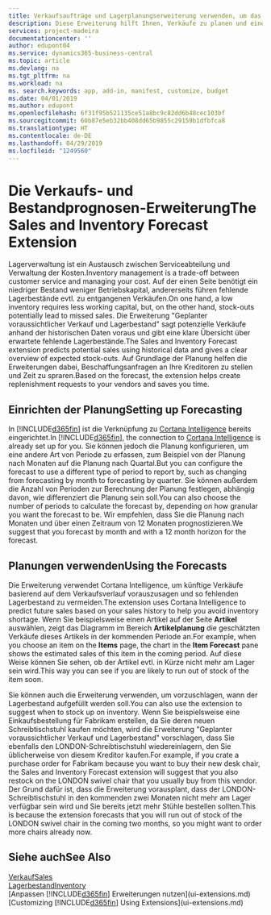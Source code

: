 ```yaml
---
title: Verkaufsaufträge und Lagerplanungserweiterung verwenden, um das Lager zu verwalten | Microsoft Docs
description: Diese Erweiterung hilft Ihnen, Verkäufe zu planen und eine klare Übersicht über erwartete fehlende Lagerbestände zu erhalten und hilft Ihnen sogar dabei, Lagerauffüllungsanfragen an Verkäufer zu stellen.
services: project-madeira
documentationcenter: ''
author: edupont04
ms.service: dynamics365-business-central
ms.topic: article
ms.devlang: na
ms.tgt_pltfrm: na
ms.workload: na
ms. search.keywords: app, add-in, manifest, customize, budget
ms.date: 04/01/2019
ms.author: edupont
ms.openlocfilehash: 6f31f95b521135ce51a8bc9c82dd6b48cec103bf
ms.sourcegitcommit: 60b87e5eb32bb408dd65b9855c29159b1dfbfca8
ms.translationtype: HT
ms.contentlocale: de-DE
ms.lasthandoff: 04/29/2019
ms.locfileid: "1249560"
---
```

# <a name="the-sales-and-inventory-forecast-extension"></a><span data-ttu-id="af131-103">Die Verkaufs- und Bestandprognosen-Erweiterung</span><span class="sxs-lookup"><span data-stu-id="af131-103">The Sales and Inventory Forecast Extension</span></span>
<span data-ttu-id="af131-104">Lagerverwaltung ist ein Austausch zwischen Serviceabteilung und Verwaltung der Kosten.</span><span class="sxs-lookup"><span data-stu-id="af131-104">Inventory management is a trade-off between customer service and managing your cost.</span></span> <span data-ttu-id="af131-105">Auf der einen Seite benötigt ein niedriger Bestand weniger Betriebskapital, andererseits führen fehlende Lagerbestände evtl. zu entgangenen Verkäufen.</span><span class="sxs-lookup"><span data-stu-id="af131-105">On one hand, a low inventory requires less working capital, but, on the other hand, stock-outs potentially lead to missed sales.</span></span> <span data-ttu-id="af131-106">Die Erweiterung "Geplanter voraussichtlicher Verkauf und Lagerbestand" sagt potenzielle Verkäufe anhand der historischen Daten voraus und gibt eine klare Übersicht über erwartete fehlende Lagerbestände.</span><span class="sxs-lookup"><span data-stu-id="af131-106">The Sales and Inventory Forecast extension predicts potential sales using historical data and gives a clear overview of expected stock-outs.</span></span> <span data-ttu-id="af131-107">Auf Grundlage der Planung helfen die Erweiterungen dabei, Beschaffungsanfragen an Ihre Kreditoren zu stellen und Zeit zu spraren.</span><span class="sxs-lookup"><span data-stu-id="af131-107">Based on the forecast, the extension helps create replenishment requests to your vendors and saves you time.</span></span>  

## <a name="setting-up-forecasting"></a><span data-ttu-id="af131-108">Einrichten der Planung</span><span class="sxs-lookup"><span data-stu-id="af131-108">Setting up Forecasting</span></span>
<span data-ttu-id="af131-109">In [!INCLUDE[d365fin](includes/d365fin_md.md)] ist die Verknüpfung zu [Cortana Intelligence](https://www.microsoft.com/en-us/cloud-platform/what-is-cortana-intelligence-suite) bereits eingerichtet.</span><span class="sxs-lookup"><span data-stu-id="af131-109">In [!INCLUDE[d365fin](includes/d365fin_md.md)], the connection to [Cortana Intelligence](https://www.microsoft.com/en-us/cloud-platform/what-is-cortana-intelligence-suite) is already set up for you.</span></span> <span data-ttu-id="af131-110">Sie können jedoch die Planung konfigurieren, um eine andere Art von Periode zu erfassen, zum Beispiel von der Planung nach Monaten auf die Planung nach Quartal.</span><span class="sxs-lookup"><span data-stu-id="af131-110">But you can configure the forecast to use a different type of period to report by, such as changing from forecasting by month to forecasting by quarter.</span></span> <span data-ttu-id="af131-111">Sie können außerdem die Anzahl von Perioden zur Berechnung der Planung festlegen, abhängig davon, wie differenziert die Planung sein soll.</span><span class="sxs-lookup"><span data-stu-id="af131-111">You can also choose the number of periods to calculate the forecast by, depending on how granular you want the forecast to be.</span></span> <span data-ttu-id="af131-112">Wir empfehlen, dass Sie die Planung nach Monaten und über einen Zeitraum von 12 Monaten prognostizieren.</span><span class="sxs-lookup"><span data-stu-id="af131-112">We suggest that you forecast by month and with a 12 month horizon for the forecast.</span></span>  

## <a name="using-the-forecasts"></a><span data-ttu-id="af131-113">Planungen verwenden</span><span class="sxs-lookup"><span data-stu-id="af131-113">Using the Forecasts</span></span>
<span data-ttu-id="af131-114">Die Erweiterung verwendet Cortana Intelligence, um künftige Verkäufe basierend auf dem Verkaufsverlauf vorauszusagen und so fehlenden Lagerbestand zu vermeiden.</span><span class="sxs-lookup"><span data-stu-id="af131-114">The extension uses Cortana Intelligence to predict future sales based on your sales history to help you avoid inventory shortage.</span></span> <span data-ttu-id="af131-115">Wenn Sie beispielsweise einen Artikel auf der Seite **Artikel** auswählen, zeigt das Diagramm im Bereich **Artikelplanung** die geschätzten Verkäufe dieses Artikels in der kommenden Periode an.</span><span class="sxs-lookup"><span data-stu-id="af131-115">For example, when you choose an item on the **Items** page, the chart in the **Item Forecast** pane shows the estimated sales of this item in the coming period.</span></span> <span data-ttu-id="af131-116">Auf diese Weise können Sie sehen, ob der Artikel evtl. in Kürze nicht mehr am Lager sein wird.</span><span class="sxs-lookup"><span data-stu-id="af131-116">This way you can see if you are likely to run out of stock of the item soon.</span></span>  

<span data-ttu-id="af131-117">Sie können auch die Erweiterung verwenden, um vorzuschlagen, wann der Lagerbestand aufgefüllt werden soll.</span><span class="sxs-lookup"><span data-stu-id="af131-117">You can also use the extension to suggest when to stock up on inventory.</span></span> <span data-ttu-id="af131-118">Wenn Sie beispielsweise eine Einkaufsbestellung für Fabrikam erstellen, da Sie deren neuen Schreibtischstuhl kaufen möchten, wird die Erweiterung "Geplanter voraussichtlicher Verkauf und Lagerbestand" vorschlagen, dass Sie ebenfalls den LONDON-Schreibtischstuhl wiedereinlagern, den Sie üblicherweise von diesem Kreditor kaufen.</span><span class="sxs-lookup"><span data-stu-id="af131-118">For example, if you crate a purchase order for Fabrikam because you want to buy their new desk chair, the Sales and Inventory Forecast extension will suggest that you also restock on the LONDON swivel chair that you usually buy from this vendor.</span></span> <span data-ttu-id="af131-119">Der Grund dafür ist, dass die Erweiterung vorausplant, dass der LONDON-Schreibtischstuhl in den kommenden zwei Monaten nicht mehr am Lager verfügbar sein wird und Sie bereits jetzt mehr Stühle bestellen sollten.</span><span class="sxs-lookup"><span data-stu-id="af131-119">This is because the extension forecasts that you will run out of stock of the LONDON swivel chair in the coming two months, so you might want to order more chairs already now.</span></span>  

## <a name="see-also"></a><span data-ttu-id="af131-120">Siehe auch</span><span class="sxs-lookup"><span data-stu-id="af131-120">See Also</span></span>
[<span data-ttu-id="af131-121">Verkauf</span><span class="sxs-lookup"><span data-stu-id="af131-121">Sales</span></span>](sales-manage-sales.md)  
[<span data-ttu-id="af131-122">Lagerbestand</span><span class="sxs-lookup"><span data-stu-id="af131-122">Inventory</span></span>](inventory-manage-inventory.md)  
<span data-ttu-id="af131-123">[Anpassen [!INCLUDE[d365fin](includes/d365fin_md.md)] Erweiterungen nutzen](ui-extensions.md)</span><span class="sxs-lookup"><span data-stu-id="af131-123">[Customizing [!INCLUDE[d365fin](includes/d365fin_md.md)] Using Extensions](ui-extensions.md)</span></span>  
